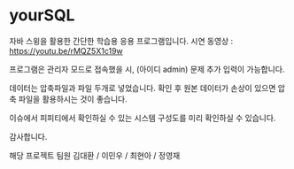 # yourSQL
자바 스윙을 활용한 간단한 학습용 응용 프로그램입니다.
시연 동영상 : https://youtu.be/rMQZ5X1c19w


프로그램은 관리자 모드로 접속했을 시, (아이디 admin)
문제 추가 입력이 가능합니다. 

데이터는 압축파일과 파일 두개로 넣었습니다. 확인 후 원본 데이터가 손상이 있으면
압축 파일을 활용하시는 것이 좋습니다.

이슈에서 피피티에서 확인하실 수 있는 시스템 구성도를
미리 확인하실 수 있습니다.


감사합니다.

해당 프로젝트 팀원
김대환 / 이민우 / 최현아 / 정영재 
